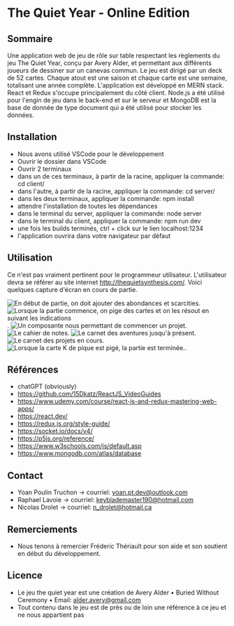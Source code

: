 # The Quiet Year - Online Edition

## Sommaire

Une application web de jeu de rôle sur table respectant les règlements du jeu The Quiet Year, conçu par Avery Alder, et permettant aux différents joueurs de dessiner sur un canevas commun. Le jeu est dirigé par un deck de 52 cartes. Chaque atout est une saison et chaque carte est une semaine, totalisant une année complète.
L'application est développé en MERN stack. 
React et Redux s'occupe principalement du côté client. Node.js a été utilisé pour l'engin de jeu dans le back-end et sur le serveur et MongoDB est la base de donnée de type document qui a été utilisé pour stocker les données.

## Installation
- Nous avons utilisé VSCode pour le développement
- Ouvrir le dossier dans VSCode
- Ouvrir 2 terminaux
- dans un de ces terminaux, à partir de la racine, appliquer la commande: cd client/
- dans l'autre, à partir de la racine, appliquer la commande: cd server/
- dans les deux terminaux, appliquer la commande: npm install
- attendre l'installation de toutes les dépendances
- dans le terminal du server, appliquer la commande: node server
- dans le terminal du client, appliquer la commande: npm run dev
- une fois les builds terminés, ctrl + click sur le lien localhost:1234
- l'application ouvrira dans votre navigateur par défaut

## Utilisation
Ce n'est pas vraiment pertinent pour le programmeur utilisateur.
L'utilisateur devra se référer au site internet http://thequietsynthesis.com/.
Voici quelques capture d'écran en cours de partie.

![En début de partie, on doit ajouter des abondances et scarcities](/MD_IMAGE/8.png "En début de partie, on doit ajouter des abondances et scarcities").
![Lorsque la partie commence, on pige des cartes et on les résout en suivant les indications](/MD_IMAGE/7.png "Lorsque la partie commence, on pige des cartes et on les résout en suivant les indications").
![Un composante nous permettant de commencer un projet](/MD_IMAGE/6.png "Un composante nous permettant de commencer un projet").
![Le cahier de notes](/MD_IMAGE/4.png "Le cahier de notes").
![Le carnet des aventures jusqu'à présent](/MD_IMAGE/3.png "Le carnet des aventures jusqu'à présent").
![Le carnet des projets en cours](/MD_IMAGE/2.png "Le carnet des projets en cours").
![Lorsque la carte K de pique est pigé, la partie est terminée.](/MD_IMAGE/1.png "Lorsque la carte K de pique est pigé, la partie est terminée.").

## Références
- chatGPT (obviously)
- https://github.com/15Dkatz/ReactJS_VideoGuides
- https://www.udemy.com/course/react-js-and-redux-mastering-web-apps/
- https://react.dev/
- https://redux.js.org/style-guide/
- https://socket.io/docs/v4/
- https://p5js.org/reference/
- https://www.w3schools.com/js/default.asp
- https://www.mongodb.com/atlas/database

## Contact
- Yoan Poulin Truchon -> courriel: yoan.pt.dev@outlook.com
- Raphael Lavoie -> courriel: keyblademaster190@hotmail.com
- Nicolas Drolet -> courriel: n_drolet@hotmail.ca

## Remerciements
- Nous tenons à remercier Fréderic Thériault pour son aide et son soutient en début du développement.

## Licence
- Le jeu the quiet year est une création de  Avery Alder • Buried Without Ceremony  •  Email: alder.avery@gmail.com
- Tout contenu dans le jeu est de près ou de loin une référence à ce jeu et ne nous appartient pas